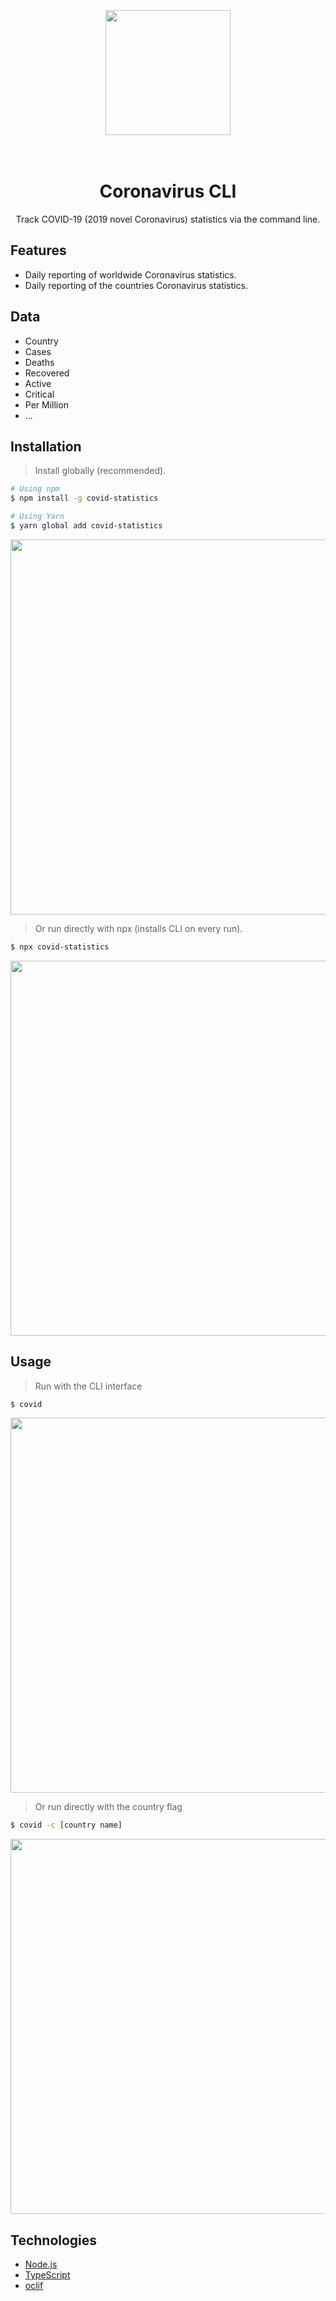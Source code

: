 <br>
<br>
<br>
<div align="center">
  <img src="https://i.imgur.com/2vnaNkL.png" width="200px" />
</div>
<br>
<br>

<div align="center">
  
# Coronavirus CLI 
Track COVID-19 (2019 novel Coronavirus) statistics via the command line.
<!-- <br>
<br>
<br> -->
</div>

## Features

- Daily reporting of worldwide Coronavirus statistics.
- Daily reporting of the countries Coronavirus statistics.

## Data

- Country
- Cases
- Deaths
- Recovered
- Active
- Critical
- Per Million
- ...

## Installation

> Install globally (recommended).

```bash
# Using npm
$ npm install -g covid-statistics

# Using Yarn
$ yarn global add covid-statistics
```

<img src="https://i.imgur.com/74VtGlX.gif" width="600px" />

<br>

> Or run directly with npx (installs CLI on every run).

```bash
$ npx covid-statistics
```

<img src="https://i.imgur.com/6LRH6hs.gif" width="600px" />

## Usage

> Run with the CLI interface

```bash
$ covid
```

<img src="https://i.imgur.com/MVokK9r.gif" width="600px" />

<br>

> Or run directly with the country flag

```bash
$ covid -c [country name]
```

<img src="https://i.imgur.com/7gIWtw7.gif" width="600px" />

## Technologies

- [Node.js](https://github.com/nodejs/node)
- [TypeScript](https://github.com/microsoft/TypeScript)
- [oclif](https://github.com/oclif/oclif)
